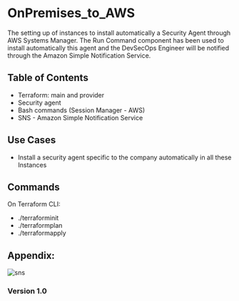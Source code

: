 # OnPremises_to_AWS

The setting up of instances to install automatically a Security Agent through AWS Systems Manager. The Run Command component has been used to install automatically this agent and the DevSecOps Engineer will be notified through the Amazon Simple Notification Service.

## Table of Contents

- Terraform: main and provider
- Security agent 
- Bash commands (Session Manager - AWS)
- SNS - Amazon Simple Notification Service


## Use Cases

- Install a security agent specific to the company automatically in all these Instances   

## Commands

On Terraform CLI:
- ./terraforminit
- ./terraformplan
- ./terraformapply

## Appendix:
![sns](https://user-images.githubusercontent.com/46986006/125534148-e2b3185a-b964-4f7a-97e3-43f644f9bfec.JPG)

### Version 1.0

